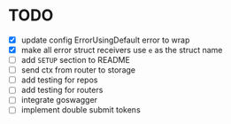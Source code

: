 # TODO
- [x] update config ErrorUsingDefault error to wrap
- [x] make all error struct receivers use `e` as the struct name
- [ ] add `SETUP` section to README
- [ ] send ctx from router to storage
- [ ] add testing for repos
- [ ] add testing for routers
- [ ] integrate goswagger
- [ ] implement double submit tokens
